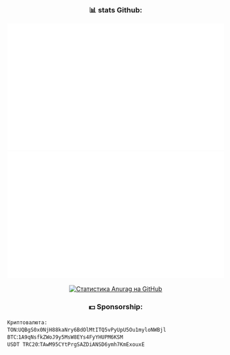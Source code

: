 <h3 align="center"> 📊 stats Github: </h3>

<a href='https://github.com/rahul-jha98/github-stats-transparent' align="center">

![Обзор статистики](https://raw.githubusercontent.com/Kennix88/github-stats-transparent/output/generated/overview.svg)
![Наиболее часто используемые языки](https://raw.githubusercontent.com/Kennix88/github-stats-transparent/output/generated/languages.svg)

</a>

<div align="center">

[![Статистика Anurag на GitHub](https://github-readme-stats.vercel.app/api?username=Kennix88&show_icons=true&theme=radical)](https://github.com/anuraghazra/github-readme-stats)

</div>

<h3 align="center"> 💵 Sponsorship: </h3>

`Криптовалюта:`<br>
`TON`:`UQBgS0x0NjH88kaNry6BdOlMtITQ5vPyUpU5Ou1myloNWBjl`<br>
`BTC`:`1A9qNsfkZWoJ9y5MsW8EYs4FyYHUPM6KSM`<br>
`USDT TRC20`:`TAwM95CYtPrgSAZDiANSD6ymh7KmExouxE`<br>




